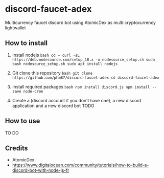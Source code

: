 # discord-faucet-adex
Multicurrency faucet discord bot using AtomicDex as multi cryptocurrency lightwallet

## How to install
1. Install nodejs
``bash
cd ~
curl -sL https://deb.nodesource.com/setup_10.x -o nodesource_setup.sh
sudo bash nodesource_setup.sh
sudo apt install nodejs
``
2. Git clone this repository
``bash
git clone https://github.com/phm87/discord-faucet-adex
cd discord-faucet-adex
``

3. Install required packages
``bash
npm install discord.js
npm install --save node-cron
``

4. Create a (discord account if you don't have one), a new discord application and a new discord bot
TODO

## How to use
TO DO

## Credits
- AtomicDex
- https://www.digitalocean.com/community/tutorials/how-to-build-a-discord-bot-with-node-js-fr
